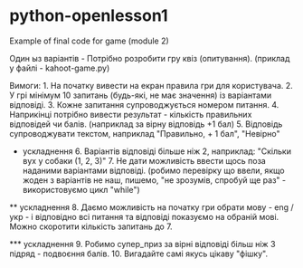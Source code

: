 # python-openlesson1
Example of final code for game (module 2)

Один ыз варіантів - Потрібно розробити гру квіз (опитування).
(приклад у файлі - kahoot-game.py)

Вимоги:
	1. На початку вивести на екран правила гри для користувача.
	2. У грі мінімум 10 запитань (будь-які, не має значення) із варіантами відповіді.
	3. Кожне запитання супроводжується номером питання.
	4. Наприкінці потрібно вивести результат - кількість правильних відповідей чи балів.
		(наприклад за вірну відповідь +1 бал)
	5. Відповідь супроводжувати текстом, наприклад "Правильно, + 1 бал", "Невірно"

* ускладнення
	6. Варіантів відповіді більше ніж 2, наприклад: "Скільки вух у собаки (1, 2, 3)"
	7. Не дати можливість ввести щось поза наданими варіантами відповіді.
		(робимо перевірку що ввели, якщо жоден з варіантів не наш,
		 пишемо, "не зрозумів, спробуй ще раз" - використовуємо цикл "while")

** ускладнення
	8. Даємо можливість на початку гри обрати мову - eng / укр - і відповідно всі питання
		 та відповіді показуємо на обраній мові. Можно скоротити кількість запитань до 7.

*** ускладнення
	9. Робимо супер_приз за вірні відповіді більш ніж 3 підряд - подвоєння балів.
	10. Вигадайте самі якусь цікаву "фішку".
